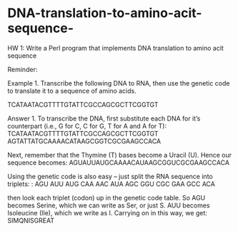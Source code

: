 # DNA-translation-to-amino-acit-sequence-
HW 1: Write a Perl program that implements DNA translation to amino acit sequence 

Reminder: 
 
Example 1.  Transcribe the following DNA to RNA, then use the genetic code to translate it to a sequence of amino acids. 
 
 TCATAATACGTTTTGTATTCGCCAGCGCTTCGGTGT 
 
 Answer 1.  To transcribe the DNA, first substitute each DNA for it’s counterpart (i.e., G for C, C for G, T for A and A for T):    
 TCATAATACGTTTTGTATTCGCCAGCGCTTCGGTGT 
 AGTATTATGCAAAACATAAGCGGTCGCGAAGCCACA  
 
 Next, remember that the Thymine (T) bases become a Uracil (U). Hence our sequence becomes: 
 AGUAUUAUGCAAAACAUAAGCGGUCGCGAAGCCACA 
 
 Using the genetic code is also easy – just split the RNA sequence into triplets: : 
 AGU  AUU  AUG  CAA  AAC  AUA  AGC  GGU  CGC  GAA  GCC  ACA
 
 then look each triplet (codon) up in the genetic code table. So AGU becomes Serine, which we can write as Ser, or  just S. AUU becomes Isoleucine (Ile), which we write as I. Carrying on in this way, we get:  
 SIMQNISGREAT 
 
 
 
 
 
 
 
